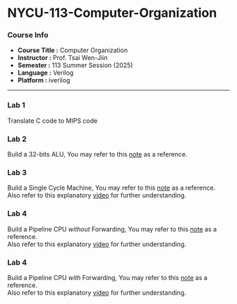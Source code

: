 # NYCU-113-Computer-Organization

### Course Info
- **Course Title :** Computer Organization
- **Instructor :** Prof. Tsai Wen-Jiin
- **Semester :** 113 Summer Session (2025)
- **Language :** Verilog
- **Platform :** iverilog

---

### Lab 1
Translate C code to MIPS code
### Lab 2
Build a 32-bits ALU, You may refer to this [note](https://hackmd.io/@andychiang4105/Bk5i6ABvxl) as a reference.
### Lab 3
Build a Single Cycle Machine, You may refer to this [note](https://hackmd.io/@andychiang4105/BydWRsZ_xx) as a reference.  
Also refer to this explanatory [video](https://youtu.be/jDzVFtFjaWY?si=TG5IGkbZ2ylf4vVl) for further understanding.

### Lab 4
Build a Pipeline CPU *without* Forwarding, You may refer to this [note](https://hackmd.io/@andychiang4105/Sk16n4OOee) as a reference.  
Also refer to this explanatory [video](https://youtu.be/cY0NMzF0rhA?si=BHAUuFuumrFZuZmr) for further understanding.

### Lab 4
Build a Pipeline CPU *with* Forwarding, You may refer to this [note](https://hackmd.io/@andychiang4105/r1uMHOuOlx) as a reference.  
Also refer to this explanatory [video](https://youtu.be/KrZ5ynWwVWU?si=M1dGH9ZIycSNJccR) for further understanding.